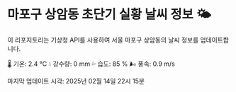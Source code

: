 
# 마포구 상암동 초단기 실황 날씨 정보 🌤️

이 리포지토리는 기상청 API를 사용하여 서울 마포구 상암동의 날씨 정보를 업데이트합니다. 

🌡️ 기온: 2.4 ℃
💧 강수량: 0 mm
💦 습도: 85 %
🌬️ 풍속: 0.9 m/s

마지막 업데이트 시각: 2025년 02월 14일 22시 15분    
